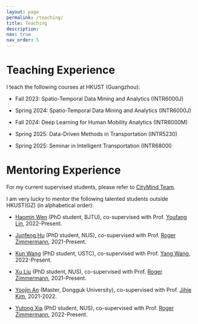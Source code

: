 ```yaml
---
layout: page
permalink: /teaching/
title: Teaching
description: 
nav: true
nav_order: 5
---
```


# Teaching Experience

I teach the following courses at HKUST (Guangzhou):

- Fall 2023: Spatio-Temporal Data Mining and Analytics (INTR6000J)

- Spring 2024: Spatio-Temporal Data Mining and Analytics (INTR6000J)

- Fall 2024: Deep Learning for Human Mobility Analytics (INTR6000M)

- Spring 2025: Data-Driven Methods in Transportation (INTR5230)

- Spring 2025: Seminar in Intelligent Transportation (INTR6800I)



# Mentoring Experience

For my current supervised students, please refer to [CityMind Team](http://citymind.top/about-us/).

<!-- <br> -->
I am very lucky to mentor the following talented students outside HKUST(GZ) (in alphabetical order):

- [Haomin Wen](https://wenhaomin.github.io/) (PhD student, BJTU), co-supervised with Prof. [Youfang Lin](https://scholar.google.com/citations?user=e8xT-e0AAAAJ&hl=en), 2022-Present.

- [Junfeng Hu](https://scholar.google.com/citations?user=kLMHzqEAAAAJ&hl=en) (PhD student, NUS), co-supervised with Prof. [Roger Zimmermann](https://www.comp.nus.edu.sg/cs/people/rogerz/), 2021-Present.

- [Kun Wang](https://openreview.net/profile?id=~Kun_Wang15) (PhD student, USTC), co-supervised with Prof. [Yang Wang](http://staff.ustc.edu.cn/~angyan/), 2022-Present.

- [Xu Liu](https://scholar.google.co.jp/citations?hl=en&amp;user=JTzLTycAAAAJ) (PhD student, NUS), co-supervised with Prof. [Roger Zimmermann](https://www.comp.nus.edu.sg/cs/people/rogerz/), 2021-Present.

- [Yoojin An](https://www.linkedin.com/in/yoojin-an-254075218/?originalSubdomain=kr) (Master, Dongguk University), co-supervised with Prof. [Jihie Kim](https://sites.google.com/view/jihiekim), 2021-2022.

- [Yutong Xia](https://yutong-xia.github.io/) (PhD student, NUS), co-supervised with Prof. [Roger Zimmermann](https://www.comp.nus.edu.sg/cs/people/rogerz/), 2022-Present.




